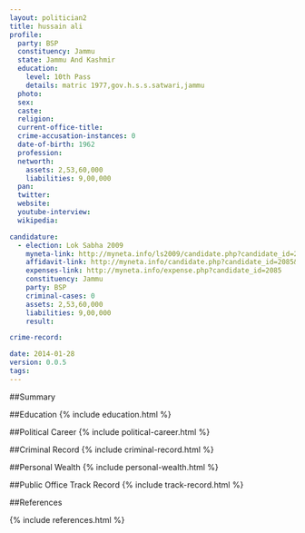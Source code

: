 ```yaml
---
layout: politician2
title: hussain ali
profile: 
  party: BSP
  constituency: Jammu
  state: Jammu And Kashmir
  education: 
    level: 10th Pass
    details: matric 1977,gov.h.s.s.satwari,jammu
  photo: 
  sex: 
  caste: 
  religion: 
  current-office-title: 
  crime-accusation-instances: 0
  date-of-birth: 1962
  profession: 
  networth: 
    assets: 2,53,60,000
    liabilities: 9,00,000
  pan: 
  twitter: 
  website: 
  youtube-interview: 
  wikipedia: 

candidature: 
  - election: Lok Sabha 2009
    myneta-link: http://myneta.info/ls2009/candidate.php?candidate_id=2085
    affidavit-link: http://myneta.info/candidate.php?candidate_id=2085&scan=original
    expenses-link: http://myneta.info/expense.php?candidate_id=2085
    constituency: Jammu 
    party: BSP
    criminal-cases: 0
    assets: 2,53,60,000
    liabilities: 9,00,000
    result:  

crime-record: 

date: 2014-01-28
version: 0.0.5
tags: 
---
```

##Summary


##Education
{% include education.html %}


##Political Career
{% include political-career.html %}


##Criminal Record
{% include criminal-record.html %}


##Personal Wealth
{% include personal-wealth.html %}


##Public Office Track Record
{% include track-record.html %}


##References


{% include references.html %}